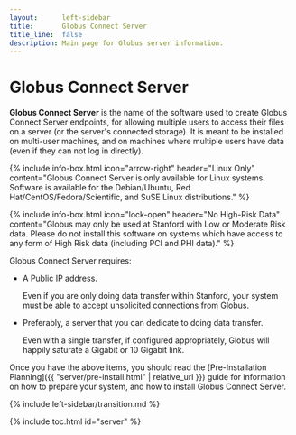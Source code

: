 ```yaml
---
layout:      left-sidebar
title:       Globus Connect Server
title_line:  false
description: Main page for Globus server information.
---
```


# Globus Connect Server

<b>Globus Connect Server</b> is the name of the software used to create Globus
Connect Server endpoints, for allowing multiple users to access their files on
a server (or the server's connected storage).  It is meant to be installed on
multi-user machines, and on machines where multiple users have data (even if
they can not log in directly).

{% include info-box.html
   icon="arrow-right"
   header="Linux Only"
   content="Globus Connect Server is only available for Linux systems.  Software is available for the Debian/Ubuntu, Red Hat/CentOS/Fedora/Scientific, and SuSE Linux distributions."
%}

{% include info-box.html
   icon="lock-open"
   header="No High-Risk Data"
   content="Globus may only be used at Stanford with Low or Moderate Risk data.
   Please do not install this software on systems which have access to any form
   of High Risk data (including PCI and PHI data)."
%}

Globus Connect Server requires:

* A Public IP address.

  Even if you are only doing data transfer within Stanford, your system must be
  able to accept unsolicited connections from Globus.

* Preferably, a server that you can dedicate to doing data transfer.

  Even with a single transfer, if configured appropriately, Globus will happily
  saturate a Gigabit or 10 Gigabit link.

Once you have the above items, you should read the [Pre-Installation Planning]({{ "server/pre-install.html" | relative_url }}) guide for information
on how to prepare your system, and how to install Globus Connect Server.

{% include left-sidebar/transition.md %}

{% include toc.html id="server" %}

<!-- <a href="{{ "server5.html" | relative_url }}"><em>Looking for GCS version 5?</em></a> -->

